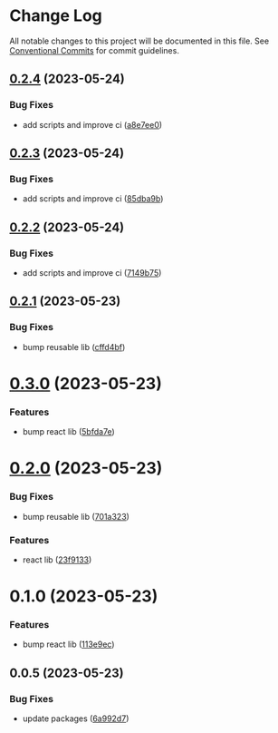 # Change Log

All notable changes to this project will be documented in this file.
See [Conventional Commits](https://conventionalcommits.org) for commit guidelines.

## [0.2.4](https://github.com/SreenivasanNaarayanan/nx-monorepo/compare/@sreeni1312/my-react-lib@0.2.3...@sreeni1312/my-react-lib@0.2.4) (2023-05-24)


### Bug Fixes

* add scripts and improve ci ([a8e7ee0](https://github.com/SreenivasanNaarayanan/nx-monorepo/commit/a8e7ee05d40ac79029245da69a777f887bd520ad))





## [0.2.3](https://github.com/SreenivasanNaarayanan/nx-monorepo/compare/@sreeni1312/my-react-lib@0.2.2...@sreeni1312/my-react-lib@0.2.3) (2023-05-24)


### Bug Fixes

* add scripts and improve ci ([85dba9b](https://github.com/SreenivasanNaarayanan/nx-monorepo/commit/85dba9b4ad8e1e648e8c75252550e09dda0a4408))





## [0.2.2](https://github.com/SreenivasanNaarayanan/nx-monorepo/compare/@sreeni1312/my-react-lib@0.2.1...@sreeni1312/my-react-lib@0.2.2) (2023-05-24)

### Bug Fixes

- add scripts and improve ci ([7149b75](https://github.com/SreenivasanNaarayanan/nx-monorepo/commit/7149b75cb3cce7c7b71ff308388f2db13f8e288f))

## [0.2.1](https://github.com/SreenivasanNaarayanan/nx-monorepo/compare/@sreeni1312/my-react-lib@0.3.0...@sreeni1312/my-react-lib@0.2.1) (2023-05-23)

### Bug Fixes

- bump reusable lib ([cffd4bf](https://github.com/SreenivasanNaarayanan/nx-monorepo/commit/cffd4bf644454a1b0e5500eda576451559de2e5e))

# [0.3.0](https://github.com/SreenivasanNaarayanan/nx-monorepo/compare/@sreeni1312/my-react-lib@0.2.0...@sreeni1312/my-react-lib@0.3.0) (2023-05-23)

### Features

- bump react lib ([5bfda7e](https://github.com/SreenivasanNaarayanan/nx-monorepo/commit/5bfda7e2d72b335720a053cbebb6bf2b40a39c14))

# [0.2.0](https://github.com/SreenivasanNaarayanan/nx-monorepo/compare/@sreeni1312/my-react-lib@0.1.0...@sreeni1312/my-react-lib@0.2.0) (2023-05-23)

### Bug Fixes

- bump reusable lib ([701a323](https://github.com/SreenivasanNaarayanan/nx-monorepo/commit/701a323734c7242d28fec590f492d899aae224f0))

### Features

- react lib ([23f9133](https://github.com/SreenivasanNaarayanan/nx-monorepo/commit/23f913336c916cfc835fd5dc5d8c76dbed2667a7))

# 0.1.0 (2023-05-23)

### Features

- bump react lib ([113e9ec](https://github.com/SreenivasanNaarayanan/nx-monorepo/commit/113e9ec9171bf783a9d85b536dadd58ff29901f3))

## 0.0.5 (2023-05-23)

### Bug Fixes

- update packages ([6a992d7](https://github.com/SreenivasanNaarayanan/nx-monorepo/commit/6a992d7e2a7958797f0d42c76d758b472dc44526))
